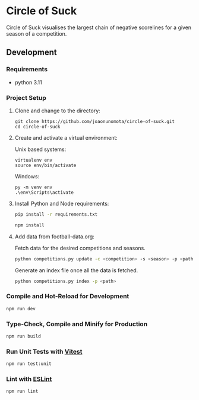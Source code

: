 # Circle of Suck

Circle of Suck visualises the largest chain of negative scorelines for a given season of a competition.

## Development

### Requirements

- python 3.11

### Project Setup

1. Clone and change to the directory:

   ```
   git clone https://github.com/joaonunomota/circle-of-suck.git
   cd circle-of-suck
   ```

2. Create and activate a virtual environment:

   Unix based systems: 
   ```
   virtualenv env
   source env/bin/activate
   ```
   Windows: 
   ```
   py -m venv env
   .\env\Scripts\activate
   ```
   
3. Install Python and Node requirements:

   ```sh
   pip install -r requirements.txt
   ```

   ```sh
   npm install
   ```

4. Add data from football-data.org:

   Fetch data for the desired competitions and seasons.

   ```sh
   python competitions.py update -c <competition> -s <season> -p <path> -t <token>
   ```

   Generate an index file once all the data is fetched.

   ```sh
   python competitions.py index -p <path>
   ```

### Compile and Hot-Reload for Development

```sh
npm run dev
```

### Type-Check, Compile and Minify for Production

```sh
npm run build
```

### Run Unit Tests with [Vitest](https://vitest.dev/)

```sh
npm run test:unit
```

### Lint with [ESLint](https://eslint.org/)

```sh
npm run lint
```
